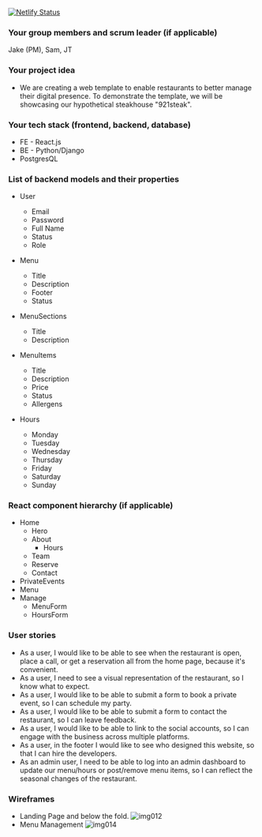 [![Netlify Status](https://api.netlify.com/api/v1/badges/4d0ecb82-56fb-4323-bb50-a79e65a53a8d/deploy-status)](https://app.netlify.com/sites/rest-a-site/deploys)


### Your group members and scrum leader (if applicable) 

Jake (PM), Sam, JT

### Your project idea 

- We are creating a web template  to enable restaurants to better manage their digital presence.  To demonstrate the template, we will be showcasing our hypothetical steakhouse "921steak".  

### Your tech stack (frontend, backend, database)

- FE - React.js
- BE - Python/Django
- PostgresQL

### List of backend models and their properties

- User
    - Email
    - Password
    - Full Name
    - Status
    - Role

- Menu
    - Title
    - Description
    - Footer
    - Status

- MenuSections
    - Title
    - Description

- MenuItems
    - Title
    - Description
    - Price
    - Status
    - Allergens

- Hours
    - Monday
    - Tuesday
    - Wednesday
    - Thursday
    - Friday
    - Saturday
    - Sunday
        

### React component hierarchy (if applicable)

- Home
    - Hero
    - About
        - Hours
    - Team
    - Reserve
    - Contact
- PrivateEvents
- Menu
- Manage
    - MenuForm
    - HoursForm

### User stories

- As a user, I would like to be able to see when the restaurant is open, place a call, or get a reservation all from the home page, because it's convenient.
- As a user, I need to see a visual representation of the restaurant, so I know what to expect.
- As a user, I would like to be able to submit a form to book a private event, so I can schedule my party.
- As a user, I would like to be able to submit a form to contact the restaurant, so I can leave feedback.
- As a user, I would like to be able to link to the social accounts, so I can engage with the business across multiple platforms.
- As a user, in the footer I would like to see who designed this website, so that I can hire the developers.
- As an admin user, I need to be able to log into an admin dashboard to update our menu/hours or post/remove menu items, so I can reflect the seasonal changes of the restaurant.
### Wireframes

- Landing Page and below the fold.
![img012](https://user-images.githubusercontent.com/68978118/101722893-60349280-3a68-11eb-8603-0536a889c664.jpg)
- Menu Management
![img014](https://user-images.githubusercontent.com/68978118/101722849-514de000-3a68-11eb-82a9-02d4c360beb2.jpg)
